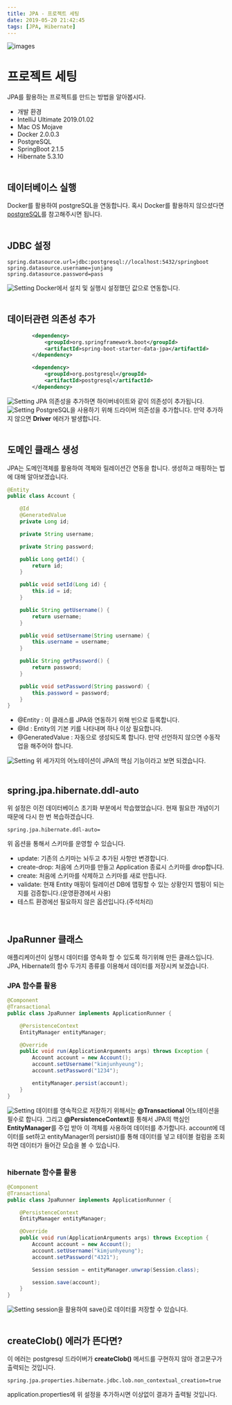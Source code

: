 ```yaml
---
title: JPA - 프로젝트 세팅
date: 2019-05-20 21:42:45
tags: [JPA, Hibernate]
---
```


![images](../../images//jpa/jpa.jpg)<br/>

# 프로젝트 세팅

JPA를 활용하는 프로젝트를 만드는 방법을 알아봅시다.

- 개발 환경
- IntelliJ Ultimate 2019.01.02
- Mac OS Mojave
- Docker 2.0.0.3
- PostgreSQL
- SpringBoot 2.1.5
- Hibernate 5.3.10<br/>
  <br/>

## 데이터베이스 실행

Docker를 활용하여 postgreSQL을 연동합니다. 혹시 Docker를 활용하지 않으셨다면 [postgreSQL](https://junjangsee.github.io/2019/05/13/spring/spring-25/)를 참고해주시면 됩니다.<br/>
<br/>

## JDBC 설정

```
spring.datasource.url=jdbc:postgresql://localhost:5432/springboot
spring.datasource.username=junjang
spring.datasource.password=pass
```

![Setting](../../images//jpa/setting/set2.png) Docker에서 설치 및 실행시 설정했던 값으로 연동합니다.<br/>
<br/>

## 데이터관련 의존성 추가

```xml
        <dependency>
            <groupId>org.springframework.boot</groupId>
            <artifactId>spring-boot-starter-data-jpa</artifactId>
        </dependency>

        <dependency>
            <groupId>org.postgresql</groupId>
            <artifactId>postgresql</artifactId>
        </dependency>
```

![Setting](../../images//jpa/setting/set1.png) JPA 의존성을 추가하면 하이버네이트와 같이 의존성이 추가됩니다.<br/>
![Setting](../../images//jpa/setting/set5.png) PostgreSQL을 사용하기 위해 드라이버 의존성을 추가합니다.
만약 추가하지 않으면 **Driver** 에러가 발생합니다.<br/>
<br/>

## 도메인 클래스 생성

JPA는 도메인객체를 활용하여 객체와 릴레이션간 연동을 합니다. 생성하고 매핑하는 법에 대해 알아보겠습니다.<br/>

```java
@Entity
public class Account {

    @Id
    @GeneratedValue
    private Long id;

    private String username;

    private String password;

    public Long getId() {
        return id;
    }

    public void setId(Long id) {
        this.id = id;
    }

    public String getUsername() {
        return username;
    }

    public void setUsername(String username) {
        this.username = username;
    }

    public String getPassword() {
        return password;
    }

    public void setPassword(String password) {
        this.password = password;
    }
}
```

- @Entity : 이 클래스를 JPA와 연동하기 위해 빈으로 등록합니다.
- @Id : Entity의 기본 키를 나타내며 하나 이상 필요합니다.
- @GeneratedValue : 자동으로 생성되도록 합니다. 만약 선언하지 않으면 수동작업을 해주어야 합니다.

![Setting](../../images//jpa/setting/set3.png) 위 세가지의 어노테이션이 JPA의 핵심 기능이라고 보면 되겠습니다.<br/><br/>

## spring.jpa.hibernate.ddl-auto

위 설정은 이전 데이터베이스 초기화 부분에서 학습했었습니다. 현재 필요한 개념이기 때문에 다시 한 번 복습하겠습니다.<br/>

```
spring.jpa.hibernate.ddl-auto=
```

위 옵션을 통해서 스키마를 운영할 수 있습니다.

- update: 기존의 스키마는 놔두고 추가된 사항만 변경합니다.
- create-drop: 처음에 스키마를 만들고 Application 종료시 스키마를 drop합니다.
- create: 처음에 스키마를 삭제하고 스키마를 새로 만듭니다.
- validate: 현재 Entity 매핑이 릴레이션 DB에 맵핑할 수 있는 상황인지 맵핑이 되는지를 검증합니다.(운영환경에서 사용)
- 테스트 환경에선 필요하지 않은 옵션입니다.(주석처리)

<br/>

## JpaRunner 클래스

애플리케이션이 실행시 데이터를 영속화 할 수 있도록 하기위해 만든 클래스입니다. JPA, Hibernate의 함수 두가지 종류를 이용해서 데이터를 저장시켜 보겠습니다.<br/>

### JPA 함수를 활용

```java
@Component
@Transactional
public class JpaRunner implements ApplicationRunner {

    @PersistenceContext
    EntityManager entityManager;

    @Override
    public void run(ApplicationArguments args) throws Exception {
        Account account = new Account();
        account.setUsername("kimjunhyeung");
        account.setPassword("1234");

        entityManager.persist(account);
    }
}
```

![Setting](../../images//jpa/setting/set4.png) 데이터를 영속적으로 저장하기 위해서는 **@Transactional** 어노테이션을 필수로 합니다. 그리고 **@PersistenceContext**를 통해서 JPA의 핵심인 **EntityManager**를 주입 받아 이 객체를 사용하여 데이터를 추가합니다.
account에 데이터를 set하고 entityManager의 persist()를 통해 데이터를 넣고 테이블 컬럼을 조회하면 데이터가 들어간 모습을 볼 수 있습니다.<br/>
<br/>

### hibernate 함수를 활용

```java
@Component
@Transactional
public class JpaRunner implements ApplicationRunner {

    @PersistenceContext
    EntityManager entityManager;

    @Override
    public void run(ApplicationArguments args) throws Exception {
        Account account = new Account();
        account.setUsername("kimjunhyeung");
        account.setPassword("4321");

        Session session = entityManager.unwrap(Session.class);

        session.save(account);
    }
}
```

![Setting](../../images//jpa/setting/set6.png) session을 활용하여 save()로 데이터를 저장할 수 있습니다.<br/><br/>

## createClob() 에러가 뜬다면?

이 에러는 postgresql 드라이버가 **createClob()** 메서드를 구현하지 않아 경고문구가 출력되는 것입니다.<br/>

```
spring.jpa.properties.hibernate.jdbc.lob.non_contextual_creation=true
```

application.properties에 위 설정을 추가하시면 이상없이 결과가 출력될 것입니다.<br/>
